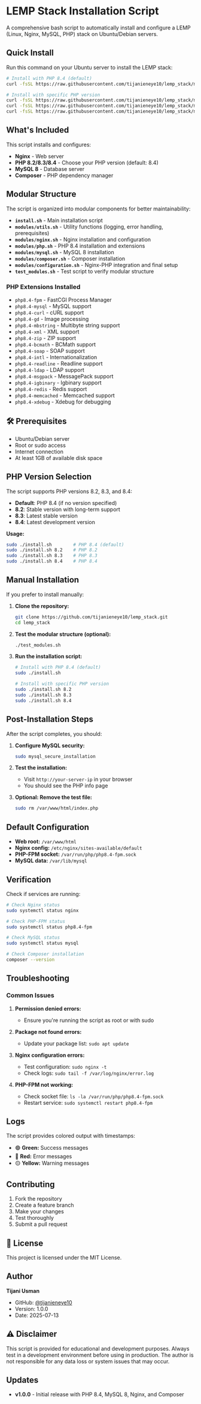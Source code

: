 # LEMP Stack Installation Script

A comprehensive bash script to automatically install and configure a LEMP (Linux, Nginx, MySQL, PHP) stack on Ubuntu/Debian servers.

## Quick Install

Run this command on your Ubuntu server to install the LEMP stack:

```bash
# Install with PHP 8.4 (default)
curl -fsSL https://raw.githubusercontent.com/tijanieneye10/lemp_stack/main/dist/install.sh | sudo bash

# Install with specific PHP version
curl -fsSL https://raw.githubusercontent.com/tijanieneye10/lemp_stack/main/dist/install.sh | sudo bash -s 8.2
curl -fsSL https://raw.githubusercontent.com/tijanieneye10/lemp_stack/main/dist/install.sh | sudo bash -s 8.3
curl -fsSL https://raw.githubusercontent.com/tijanieneye10/lemp_stack/main/dist/install.sh | sudo bash -s 8.4
```

## What's Included

This script installs and configures:

- **Nginx** - Web server
- **PHP 8.2/8.3/8.4** - Choose your PHP version (default: 8.4)
- **MySQL 8** - Database server
- **Composer** - PHP dependency manager

## Modular Structure

The script is organized into modular components for better maintainability:

- **`install.sh`** - Main installation script
- **`modules/utils.sh`** - Utility functions (logging, error handling, prerequisites)
- **`modules/nginx.sh`** - Nginx installation and configuration
- **`modules/php.sh`** - PHP 8.4 installation and extensions
- **`modules/mysql.sh`** - MySQL 8 installation
- **`modules/composer.sh`** - Composer installation
- **`modules/configuration.sh`** - Nginx-PHP integration and final setup
- **`test_modules.sh`** - Test script to verify modular structure

### PHP Extensions Installed

- `php8.4-fpm` - FastCGI Process Manager
- `php8.4-mysql` - MySQL support
- `php8.4-curl` - cURL support
- `php8.4-gd` - Image processing
- `php8.4-mbstring` - Multibyte string support
- `php8.4-xml` - XML support
- `php8.4-zip` - ZIP support
- `php8.4-bcmath` - BCMath support
- `php8.4-soap` - SOAP support
- `php8.4-intl` - Internationalization
- `php8.4-readline` - Readline support
- `php8.4-ldap` - LDAP support
- `php8.4-msgpack` - MessagePack support
- `php8.4-igbinary` - Igbinary support
- `php8.4-redis` - Redis support
- `php8.4-memcached` - Memcached support
- `php8.4-xdebug` - Xdebug for debugging

## 🛠️ Prerequisites

- Ubuntu/Debian server
- Root or sudo access
- Internet connection
- At least 1GB of available disk space

## PHP Version Selection

The script supports PHP versions 8.2, 8.3, and 8.4:

- **Default**: PHP 8.4 (if no version specified)
- **8.2**: Stable version with long-term support
- **8.3**: Latest stable version
- **8.4**: Latest development version

**Usage:**

```bash
sudo ./install.sh        # PHP 8.4 (default)
sudo ./install.sh 8.2    # PHP 8.2
sudo ./install.sh 8.3    # PHP 8.3
sudo ./install.sh 8.4    # PHP 8.4
```

## Manual Installation

If you prefer to install manually:

1. **Clone the repository:**

   ```bash
   git clone https://github.com/tijanieneye10/lemp_stack.git
   cd lemp_stack
   ```

2. **Test the modular structure (optional):**

   ```bash
   ./test_modules.sh
   ```

3. **Run the installation script:**

   ```bash
   # Install with PHP 8.4 (default)
   sudo ./install.sh

   # Install with specific PHP version
   sudo ./install.sh 8.2
   sudo ./install.sh 8.3
   sudo ./install.sh 8.4
   ```

## Post-Installation Steps

After the script completes, you should:

1. **Configure MySQL security:**

   ```bash
   sudo mysql_secure_installation
   ```

2. **Test the installation:**

   - Visit `http://your-server-ip` in your browser
   - You should see the PHP info page

3. **Optional: Remove the test file:**
   ```bash
   sudo rm /var/www/html/index.php
   ```

## Default Configuration

- **Web root:** `/var/www/html`
- **Nginx config:** `/etc/nginx/sites-available/default`
- **PHP-FPM socket:** `/var/run/php/php8.4-fpm.sock`
- **MySQL data:** `/var/lib/mysql`

## Verification

Check if services are running:

```bash
# Check Nginx status
sudo systemctl status nginx

# Check PHP-FPM status
sudo systemctl status php8.4-fpm

# Check MySQL status
sudo systemctl status mysql

# Check Composer installation
composer --version
```

## Troubleshooting

### Common Issues

1. **Permission denied errors:**

   - Ensure you're running the script as root or with sudo

2. **Package not found errors:**

   - Update your package list: `sudo apt update`

3. **Nginx configuration errors:**

   - Test configuration: `sudo nginx -t`
   - Check logs: `sudo tail -f /var/log/nginx/error.log`

4. **PHP-FPM not working:**
   - Check socket file: `ls -la /var/run/php/php8.4-fpm.sock`
   - Restart service: `sudo systemctl restart php8.4-fpm`

## Logs

The script provides colored output with timestamps:

- 🟢 **Green:** Success messages
- 🔴 **Red:** Error messages
- 🟡 **Yellow:** Warning messages

## Contributing

1. Fork the repository
2. Create a feature branch
3. Make your changes
4. Test thoroughly
5. Submit a pull request

## 📄 License

This project is licensed under the MIT License.

## Author

**Tijani Usman**

- GitHub: [@tijanieneye10](https://github.com/tijanieneye10)
- Version: 1.0.0
- Date: 2025-07-13

## ⚠️ Disclaimer

This script is provided for educational and development purposes. Always test in a development environment before using in production. The author is not responsible for any data loss or system issues that may occur.

## Updates

- **v1.0.0** - Initial release with PHP 8.4, MySQL 8, Nginx, and Composer
